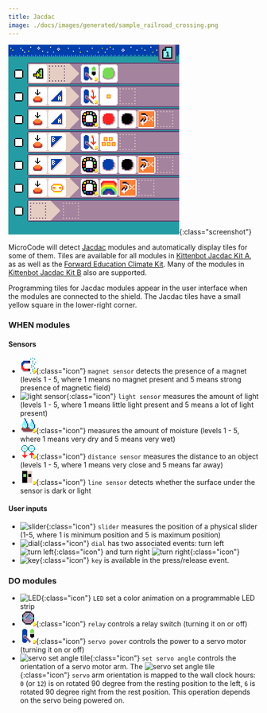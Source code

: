 ```yaml
---
title: Jacdac
image: ./docs/images/generated/sample_railroad_crossing.png
---
```


![Smiley Button MicroCode program](./images/generated/sample_railroad_crossing.png){:class="screenshot"}

MicroCode will detect [Jacdac](https://aka.ms/jacdac) modules and automatically display tiles for some of them. Tiles are available for all modules in [Kittenbot Jacdac Kit A](https://microsoft.github.io/jacdac-docs/devices/kittenbot/jacdacstarterkitawithjacdaptorformicrobitv2v10/),
as as well as the [Forward Education Climate Kit](https://microsoft.github.io/jacdac-docs/devices/forward-education/climateactionkitv10/). Many of the modules in [Kittenbot Jacdac Kit B](https://microsoft.github.io/jacdac-docs/devices/kittenbot/jacdacdeveloperstoolelectronicmodulekitbv10/) also are supported.

Programming tiles for Jacdac modules appear in the user interface when the modules are connected to the shield. The Jacdac tiles have a small yellow square in the lower-right corner.

### WHEN modules

#### Sensors

-   ![magnet sensor](./images/generated/icon_S10.png){:class="icon"} `magnet sensor` detects the presence of a magnet (levels 1 - 5, where 1 means no magnet present and 5 means strong presence of magnetic field)
-   ![light sensor](./images/generated/icon_S5.png){:class="icon"} `light sensor` measures the amount of light (levels 1 - 5, where 1 means little light present and 5 means a lot of light present)
-   ![moisture sensor](./images/generated/icon_S16.png){:class="icon"}
    measures the amount of moisture (levels 1 - 5, where 1 means very dry and 5 means very wet)
-   ![distance sensor](./images/generated/icon_S17.png){:class="icon"} `distance sensor` measures the distance to an object (levels 1 - 5, where 1 means very close and 5 means far away)
-   ![line sensor](./images/generated/icon_S18.png){:class="icon"} `line sensor` detects
    whether the surface under the sensor is dark or light

#### User inputs

-   ![slider](./images/generated/icon_S11.png){:class="icon"} `slider` measures the position of a physical slider (1-5, where 1 is minimum position and 5 is maximum position)
-   ![dial](./images/generated/icon_S12.png){:class="icon"} `dial` has two associated events: turn left ![turn left](./images/generated/icon_F21L.png){:class="icon"} and turn right ![turn right](./images/generated/icon_F21R.png){:class="icon"}
-   ![key](./images/generated/icon_F5.png){:class="icon"} `key` is available in the press/release event.

### DO modules

-   ![LED](./images/generated/icon_A8.png){:class="icon"} `LED` set a color animation on a programmable LED strip
-   ![relay tile](./images/generated/icon_A22.png){:class="icon"} `relay` controls a relay switch (turning it on or off)
-   ![servo power tile](./images/generated/icon_A23.png){:class="icon"} `servo power` controls the power to a servo motor (turning it on or off)
-   ![servo set angle tile](./images/generated/icon_A21_.png){:class="icon"} `set servo angle` controls the orientation of a servo motor arm. The ![servo set angle tile](./images/generated/icon_A21_.png){:class="icon"} `servo` arm orientation is mapped to the wall clock hours: `0` (or `12`) is on rotated 90 degree from the resting position to the left, `6` is rotated 90 degree right from the rest position. This operation depends on the servo being powered on.
